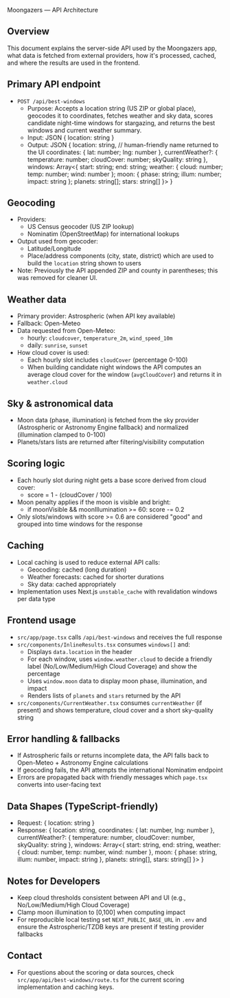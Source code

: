 Moongazers — API Architecture

Overview
--------
This document explains the server-side API used by the Moongazers app, what data is fetched from external providers, how it's processed, cached, and where the results are used in the frontend.

Primary API endpoint
--------------------
- `POST /api/best-windows`
  - Purpose: Accepts a location string (US ZIP or global place), geocodes it to coordinates, fetches weather and sky data, scores candidate night-time windows for stargazing, and returns the best windows and current weather summary.
  - Input: JSON { location: string }
  - Output: JSON {
      location: string, // human-friendly name returned to the UI
      coordinates: { lat: number; lng: number },
      currentWeather?: { temperature: number; cloudCover: number; skyQuality: string },
      windows: Array<{ start: string; end: string; weather: { cloud: number; temp: number; wind: number }; moon: { phase: string; illum: number; impact: string }; planets: string[]; stars: string[] }>
    }

Geocoding
---------
- Providers:
  - US Census geocoder (US ZIP lookup)
  - Nominatim (OpenStreetMap) for international lookups
- Output used from geocoder:
  - Latitude/Longitude
  - Place/address components (city, state, district) which are used to build the `location` string shown to users
- Note: Previously the API appended ZIP and county in parentheses; this was removed for cleaner UI.

Weather data
------------
- Primary provider: Astrospheric (when API key available)
- Fallback: Open-Meteo
- Data requested from Open-Meteo:
  - hourly: `cloudcover`, `temperature_2m`, `wind_speed_10m`
  - daily: `sunrise`, `sunset`
- How cloud cover is used:
  - Each hourly slot includes `cloudCover` (percentage 0-100)
  - When building candidate night windows the API computes an average cloud cover for the window (`avgCloudCover`) and returns it in `weather.cloud`

Sky & astronomical data
-----------------------
- Moon data (phase, illumination) is fetched from the sky provider (Astrospheric or Astronomy Engine fallback) and normalized (illumination clamped to 0-100)
- Planets/stars lists are returned after filtering/visibility computation

Scoring logic
-------------
- Each hourly slot during night gets a base score derived from cloud cover:
  - score = 1 - (cloudCover / 100)
- Moon penalty applies if the moon is visible and bright:
  - if moonVisible && moonIllumination >= 60: score -= 0.2
- Only slots/windows with score >= 0.6 are considered "good" and grouped into time windows for the response

Caching
-------
- Local caching is used to reduce external API calls:
  - Geocoding: cached (long duration)
  - Weather forecasts: cached for shorter durations
  - Sky data: cached appropriately
- Implementation uses Next.js `unstable_cache` with revalidation windows per data type

Frontend usage
--------------
- `src/app/page.tsx` calls `/api/best-windows` and receives the full response
- `src/components/InlineResults.tsx` consumes `windows[]` and:
  - Displays `data.location` in the header
  - For each window, uses `window.weather.cloud` to decide a friendly label (No/Low/Medium/High Cloud Coverage) and show the percentage
  - Uses `window.moon` data to display moon phase, illumination, and impact
  - Renders lists of `planets` and `stars` returned by the API
- `src/components/CurrentWeather.tsx` consumes `currentWeather` (if present) and shows temperature, cloud cover and a short sky-quality string

Error handling & fallbacks
-------------------------
- If Astrospheric fails or returns incomplete data, the API falls back to Open-Meteo + Astronomy Engine calculations
- If geocoding fails, the API attempts the international Nominatim endpoint
- Errors are propagated back with friendly messages which `page.tsx` converts into user-facing text

Data Shapes (TypeScript-friendly)
---------------------------------
- Request: { location: string }
- Response: 
  {
    location: string,
    coordinates: { lat: number, lng: number },
    currentWeather?: { temperature: number, cloudCover: number, skyQuality: string },
    windows: Array<{
      start: string,
      end: string,
      weather: { cloud: number, temp: number, wind: number },
      moon: { phase: string, illum: number, impact: string },
      planets: string[],
      stars: string[]
    }>
  }

Notes for Developers
--------------------
- Keep cloud thresholds consistent between API and UI (e.g., No/Low/Medium/High Cloud Coverage)
- Clamp moon illumination to [0,100] when computing impact
- For reproducible local testing set `NEXT_PUBLIC_BASE_URL` in `.env` and ensure the Astrospheric/TZDB keys are present if testing provider fallbacks

Contact
-------
- For questions about the scoring or data sources, check `src/app/api/best-windows/route.ts` for the current scoring implementation and caching keys.

